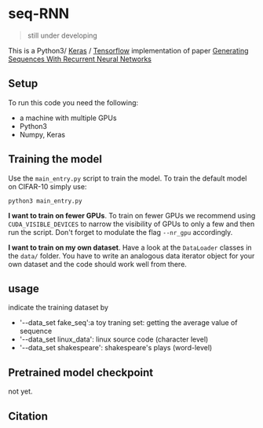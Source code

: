 # seq-RNN

> still under developing

This is a Python3/ [Keras](https://keras.io) / [Tensorflow](https://www.tensorflow.org/) implementation of paper [Generating Sequences With Recurrent Neural Networks](https://arxiv.org/abs/1308.0850)

## Setup

To run this code you need the following:

- a machine with multiple GPUs
- Python3
- Numpy, Keras

## Training the model

Use the `main_entry.py` script to train the model. To train the default model on CIFAR-10 simply use:

```
python3 main_entry.py
```

**I want to train on fewer GPUs**. To train on fewer GPUs we recommend using `CUDA_VISIBLE_DEVICES` to narrow the visibility of GPUs to only a few and then run the script. Don't forget to modulate the flag `--nr_gpu` accordingly.

**I want to train on my own dataset**. Have a look at the `DataLoader` classes in the `data/` folder. You have to write an analogous data iterator object for your own dataset and the code should work well from there.

## usage

indicate the training dataset by

- '--data_set fake_seq':a toy traning set: getting the average value of sequence
- '--data_set linux_data': linux source code (character level)
- '--data_set shakespeare': shakespeare's plays (word-level)

## Pretrained model checkpoint

not yet.

## Citation
